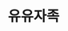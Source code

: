 ---
title: 유유자족
github: youjinchoi
email: yj1361@naver.com
homepage: 
sns: 
bio: "디지털 노마드!"
cover_image: /images/profile/youjinchoi.jpg
teams: [2nd]
---